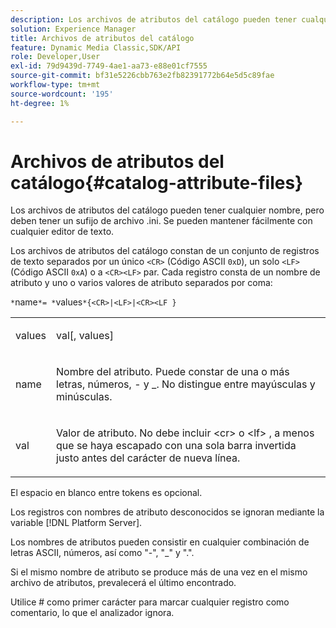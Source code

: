 ```yaml
---
description: Los archivos de atributos del catálogo pueden tener cualquier nombre, pero deben tener un sufijo de archivo .ini. Se pueden mantener fácilmente con cualquier editor de texto.
solution: Experience Manager
title: Archivos de atributos del catálogo
feature: Dynamic Media Classic,SDK/API
role: Developer,User
exl-id: 79d9439d-7749-4ae1-aa73-e88e01cf7555
source-git-commit: bf31e5226cbb763e2fb82391772b64e5d5c89fae
workflow-type: tm+mt
source-wordcount: '195'
ht-degree: 1%

---
```


# Archivos de atributos del catálogo{#catalog-attribute-files}

Los archivos de atributos del catálogo pueden tener cualquier nombre, pero deben tener un sufijo de archivo .ini. Se pueden mantener fácilmente con cualquier editor de texto.

Los archivos de atributos del catálogo constan de un conjunto de registros de texto separados por un único `<CR>` (Código ASCII `0xD`), un solo `<LF>` (Código ASCII `0xA`) o a `<CR><LF>` par. Cada registro consta de un nombre de atributo y uno o varios valores de atributo separados por coma:

`*`name`*= *`values`*{<CR>|<LF>|<CR><LF }`

<table id="simpletable_0F879121670046AE9414298725961303"> 
 <tr class="strow"> 
  <td class="stentry"> <p><span class="varname"> values</span> </p> </td> 
  <td class="stentry"> <p><span class="codeph"> <span class="varname"> val</span>[,<span class="varname"> values</span>]</span> </p> </td> 
 </tr> 
 <tr class="strow"> 
  <td class="stentry"> <p><span class="varname"> name</span> </p> </td> 
  <td class="stentry"> <p>Nombre del atributo. Puede constar de una o más letras, números, - y _. No distingue entre mayúsculas y minúsculas. </p></td> 
 </tr> 
 <tr class="strow"> 
  <td class="stentry"> <p><span class="varname"> val</span> </p></td> 
  <td class="stentry"> <p>Valor de atributo. No debe incluir <span class="codeph"> &lt;cr&gt;</span> o <span class="codeph"> &lt;lf&gt;</span> , a menos que se haya escapado con una sola barra invertida justo antes del carácter de nueva línea. </p></td> 
 </tr> 
</table>

El espacio en blanco entre tokens es opcional.

Los registros con nombres de atributo desconocidos se ignoran mediante la variable [!DNL Platform Server].

Los nombres de atributos pueden consistir en cualquier combinación de letras ASCII, números, así como &quot;-&quot;, &quot;_&quot; y &quot;.&quot;.

Si el mismo nombre de atributo se produce más de una vez en el mismo archivo de atributos, prevalecerá el último encontrado.

Utilice # como primer carácter para marcar cualquier registro como comentario, lo que el analizador ignora.
